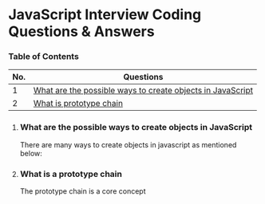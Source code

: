 # JavaScript Interview Coding Questions & Answers

### Table of Contents

<!-- TOC_START -->
| No. | Questions |
| --- | --------- |
| 1 | [What are the possible ways to create objects in JavaScript](#what-are-the-possible-ways-to-create-objects-in-javascript) |
| 2 | [What is prototype chain](koushik)

<!-- TOC_END -->

1. ### What are the possible ways to create objects in JavaScript

    There are many ways to create objects in javascript as mentioned below:

2. ### What is a prototype chain

    The prototype chain is a core concept
